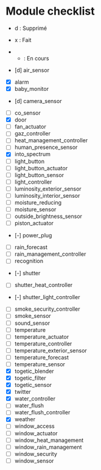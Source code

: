 Module checklist
===============

- d : Supprimé
- x : Fait
- - : En cours

- [d] air_sensor
- [x] alarm
- [x] baby_monitor
- [d] camera_sensor
- [ ] co_sensor
- [x] door
- [ ] fan_actuator
- [ ] gaz_controller
- [ ] heat_management_controller
- [ ] human_presence_sensor
- [x] into_spectrum
- [ ] light_button
- [ ] light_button_actuator
- [ ] light_button_sensor
- [ ] light_controller
- [ ] luminosity_exterior_sensor
- [ ] luminosity_interior_sensor
- [ ] moisture_reducing
- [ ] moisture_sensor
- [ ] outside_brightness_sensor
- [ ] piston_actuator
- [-] power_plug
- [ ] rain_forecast
- [ ] rain_management_controller
- [ ] recognition
- [-] shutter
- [ ] shutter_heat_controller
- [-] shutter_light_controller
- [ ] smoke_security_controller
- [ ] smoke_sensor
- [ ] sound_sensor
- [ ] temperature
- [ ] temperature_actuator
- [ ] temperature_controller
- [ ] temperature_exterior_sensor
- [ ] temperature_forecast
- [ ] temperature_sensor
- [x] togetic_blender
- [x] togetic_filter
- [x] togetic_sensor
- [x] twitter
- [x] water_controller
- [ ] water_flush
- [ ] water_flush_controller
- [x] weather
- [ ] window_access
- [ ] window_actuator
- [ ] window_heat_management
- [ ] window_rain_management
- [ ] window_security
- [ ] window_sensor
